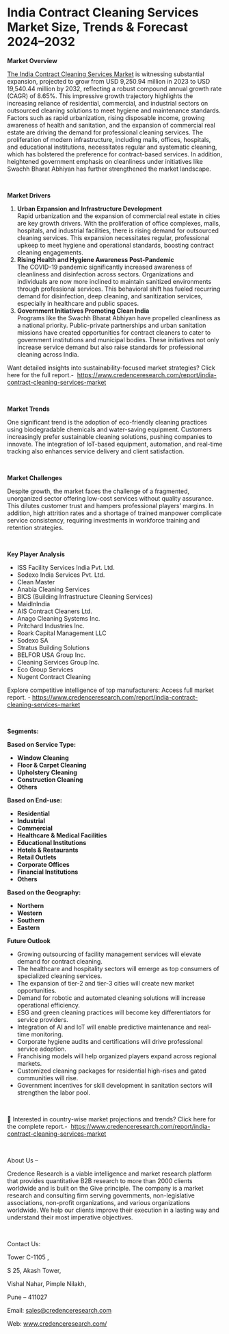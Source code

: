 # India Contract Cleaning Services Market Size, Trends & Forecast 2024–2032


<p><strong>Market Overview</strong></p>
<p><a href="https://www.credenceresearch.com/report/india-contract-cleaning-services-market">The India Contract Cleaning Services Market</a> is witnessing substantial expansion, projected to grow from USD 9,250.94 million in 2023 to USD 19,540.44 million by 2032, reflecting a robust compound annual growth rate (CAGR) of 8.65%. This impressive growth trajectory highlights the increasing reliance of residential, commercial, and industrial sectors on outsourced cleaning solutions to meet hygiene and maintenance standards. Factors such as rapid urbanization, rising disposable income, growing awareness of health and sanitation, and the expansion of commercial real estate are driving the demand for professional cleaning services. The proliferation of modern infrastructure, including malls, offices, hospitals, and educational institutions, necessitates regular and systematic cleaning, which has bolstered the preference for contract-based services. In addition, heightened government emphasis on cleanliness under initiatives like Swachh Bharat Abhiyan has further strengthened the market landscape.</p>
<p><strong>&nbsp;</strong></p>
<p><strong>Market Drivers</strong></p>
<ol>
<li><strong> Urban Expansion and Infrastructure Development</strong><br data-start="1327" data-end="1330" /> Rapid urbanization and the expansion of commercial real estate in cities are key growth drivers. With the proliferation of office complexes, malls, hospitals, and industrial facilities, there is rising demand for outsourced cleaning services. This expansion necessitates regular, professional upkeep to meet hygiene and operational standards, boosting contract cleaning engagements.</li>
<li data-start="1714" data-end="2148"><strong data-start="1714" data-end="1770"> Rising Health and Hygiene Awareness Post-Pandemic</strong><br data-start="1770" data-end="1773" /> The COVID-19 pandemic significantly increased awareness of cleanliness and disinfection across sectors. Organizations and individuals are now more inclined to maintain sanitized environments through professional services. This behavioral shift has fueled recurring demand for disinfection, deep cleaning, and sanitization services, especially in healthcare and public spaces.</li>
<li data-start="2150" data-end="2575"><strong data-start="2150" data-end="2201"> Government Initiatives Promoting Clean India</strong><br data-start="2201" data-end="2204" /> Programs like the Swachh Bharat Abhiyan have propelled cleanliness as a national priority. Public-private partnerships and urban sanitation missions have created opportunities for contract cleaners to cater to government institutions and municipal bodies. These initiatives not only increase service demand but also raise standards for professional cleaning across India.</li>
</ol>
<p>Want detailed insights into sustainability-focused market strategies? Click here for the full report.- &nbsp;<a href="https://www.credenceresearch.com/report/india-contract-cleaning-services-market">https://www.credenceresearch.com/report/india-contract-cleaning-services-market</a></p>
<p>&nbsp;</p>
<p><strong>Market Trends</strong></p>
<p>One significant trend is the adoption of eco-friendly cleaning practices using biodegradable chemicals and water-saving equipment. Customers increasingly prefer sustainable cleaning solutions, pushing companies to innovate. The integration of IoT-based equipment, automation, and real-time tracking also enhances service delivery and client satisfaction.</p>
<p><strong>&nbsp;</strong></p>
<p><strong>Market Challenges</strong></p>
<p>Despite growth, the market faces the challenge of a fragmented, unorganized sector offering low-cost services without quality assurance. This dilutes customer trust and hampers professional players&rsquo; margins. In addition, high attrition rates and a shortage of trained manpower complicate service consistency, requiring investments in workforce training and retention strategies.</p>
<p>&nbsp;</p>
<p><strong>Key Player Analysis</strong></p>
<ul>
<li>ISS Facility Services India Pvt. Ltd.</li>
<li>Sodexo India Services Pvt. Ltd.</li>
<li>Clean Master</li>
<li>Anabia Cleaning Services</li>
<li>BICS (Building Infrastructure Cleaning Services)</li>
<li>MaidInIndia</li>
<li>AIS Contract Cleaners Ltd.</li>
<li>Anago Cleaning Systems Inc.</li>
<li>Pritchard Industries Inc.</li>
<li>Roark Capital Management LLC</li>
<li>Sodexo SA</li>
<li>Stratus Building Solutions</li>
<li>BELFOR USA Group Inc.</li>
<li>Cleaning Services Group Inc.</li>
<li>Eco Group Services</li>
<li>Nugent Contract Cleaning</li>
</ul>
<p>Explore competitive intelligence of top manufacturers: Access full market report. - <a href="https://www.credenceresearch.com/report/india-contract-cleaning-services-market">https://www.credenceresearch.com/report/india-contract-cleaning-services-market</a></p>
<p>&nbsp;</p>
<p><strong>Segments:</strong></p>
<p><strong>Based on&nbsp;Service Type:</strong></p>
<ul>
<li><strong>Window Cleaning</strong></li>
<li><strong>Floor &amp; Carpet Cleaning</strong></li>
<li><strong>Upholstery Cleaning</strong></li>
<li><strong>Construction Cleaning</strong></li>
<li><strong>Others</strong></li>
</ul>
<p><strong>Based on End-use:</strong></p>
<ul>
<li><strong>Residential</strong></li>
<li><strong>Industrial</strong></li>
<li><strong>Commercial</strong></li>
<li><strong>Healthcare &amp; Medical Facilities</strong></li>
<li><strong>Educational Institutions</strong></li>
<li><strong>Hotels &amp; Restaurants</strong></li>
<li><strong>Retail Outlets</strong></li>
<li><strong>Corporate Offices</strong></li>
<li><strong>Financial Institutions</strong></li>
<li><strong>Others</strong></li>
</ul>
<p><strong>Based on the Geography:</strong></p>
<ul>
<li><strong>Northern</strong></li>
<li><strong>Western</strong></li>
<li><strong>Southern</strong></li>
<li><strong>Eastern</strong></li>
</ul>
<p><strong>Future Outlook </strong></p>
<ul>
<li>Growing outsourcing of facility management services will elevate demand for contract cleaning.</li>
<li>The healthcare and hospitality sectors will emerge as top consumers of specialized cleaning services.</li>
<li>The expansion of tier-2 and tier-3 cities will create new market opportunities.</li>
<li>Demand for robotic and automated cleaning solutions will increase operational efficiency.</li>
<li>ESG and green cleaning practices will become key differentiators for service providers.</li>
<li>Integration of AI and IoT will enable predictive maintenance and real-time monitoring.</li>
<li>Corporate hygiene audits and certifications will drive professional service adoption.</li>
<li>Franchising models will help organized players expand across regional markets.</li>
<li>Customized cleaning packages for residential high-rises and gated communities will rise.</li>
<li>Government incentives for skill development in sanitation sectors will strengthen the labor pool.</li>
</ul>
<p>&nbsp;</p>
<p>📌 Interested in country-wise market projections and trends? Click here for the complete report.- &nbsp;<a href="https://www.credenceresearch.com/report/india-contract-cleaning-services-market">https://www.credenceresearch.com/report/india-contract-cleaning-services-market</a></p>
<p>&nbsp;</p>
<p>About Us &ndash;</p>
<p>Credence Research is a viable intelligence and market research platform that provides quantitative B2B research to more than 2000 clients worldwide and is built on the Give principle. The company is a market research and consulting firm serving governments, non-legislative associations, non-profit organizations, and various organizations worldwide. We help our clients improve their execution in a lasting way and understand their most imperative objectives.</p>
<p>&nbsp;</p>
<p>Contact Us:</p>
<p>Tower C-1105 ,</p>
<p>S 25, Akash Tower,</p>
<p>Vishal Nahar, Pimple Nilakh,</p>
<p>Pune &ndash; 411027</p>
<p>Email: <a href="mailto:sales@credenceresearch.com">sales@credenceresearch.com</a></p>
<p>Web: <a href="http://www.credenceresearch.com/">www.credenceresearch.com/</a></p>
<p>&nbsp;</p>
